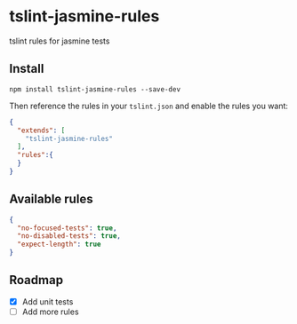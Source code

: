 # tslint-jasmine-rules

tslint rules for jasmine tests

## Install

`npm install tslint-jasmine-rules --save-dev`

Then reference the rules in your `tslint.json` and enable the rules you want:
```json
{
  "extends": [
    "tslint-jasmine-rules"
  ],
  "rules":{
  }
}
```

## Available rules

```json
{
  "no-focused-tests": true,
  "no-disabled-tests": true,
  "expect-length": true
}
```

## Roadmap

- [X] Add unit tests
- [ ] Add more rules
